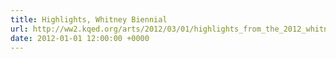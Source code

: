 ```yaml
---
title: Highlights, Whitney Biennial
url: http://ww2.kqed.org/arts/2012/03/01/highlights_from_the_2012_whitney_biennial/
date: 2012-01-01 12:00:00 +0000
---
```

